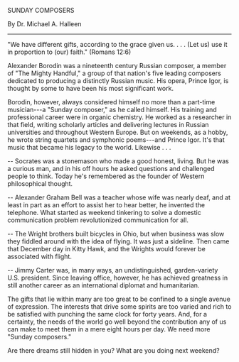 SUNDAY COMPOSERS

By Dr. Michael A. Halleen

----

"We have different gifts, according to the grace given us. . . . (Let us) use it in proportion to (our) faith." (Romans 12:6)

Alexander Borodin was a nineteenth century Russian composer, a member of "The Mighty Handful," a group of that nation's five leading composers dedicated to producing a distinctly Russian music. His opera, Prince Igor, is thought by some to have been his most significant work.

Borodin, however, always considered himself no more than a part-time musician---a "Sunday composer," as he called himself. His training and professional career were in organic chemistry. He worked as a researcher in that field, writing scholarly articles and delivering lectures in Russian universities and throughout Western Europe. But on weekends, as a hobby, he wrote string quartets and symphonic poems---and Prince Igor. It's that music that became his legacy to the world. Likewise . . .

-- Socrates was a stonemason who made a good honest, living. But he was a curious man, and in his off hours he asked questions and challenged people to think. Today he's remembered as the founder of Western philosophical thought.

-- Alexander Graham Bell was a teacher whose wife was nearly deaf, and at least in part as an effort to assist her to hear better, he invented the telephone. What started as weekend tinkering to solve a domestic communication problem revolutionized communication for all.

-- The Wright brothers built bicycles in Ohio, but when business was slow they fiddled around with the idea of flying. It was just a sideline. Then came that December day in Kitty Hawk, and the Wrights would forever be associated with flight.

-- Jimmy Carter was, in many ways, an undistinguished, garden-variety U.S. president. Since leaving office, however, he has achieved greatness in still another career as an international diplomat and humanitarian.

The gifts that lie within many are too great to be confined to a single avenue of expression. The interests that drive some spirits are too varied and rich to be satisfied with punching the same clock for forty years. And, for a certainty, the needs of the world go well beyond the contribution any of us can make to meet them in a mere eight hours per day. We need more "Sunday composers."

Are there dreams still hidden in you? What are you doing next weekend?
